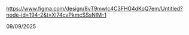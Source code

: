 https://www.figma.com/design/8vT9mwlc4C3FHG4dKoQ7em/Untitled?node-id=194-2&t=XI74cvPkmcSSsNIM-1

09/09/2025